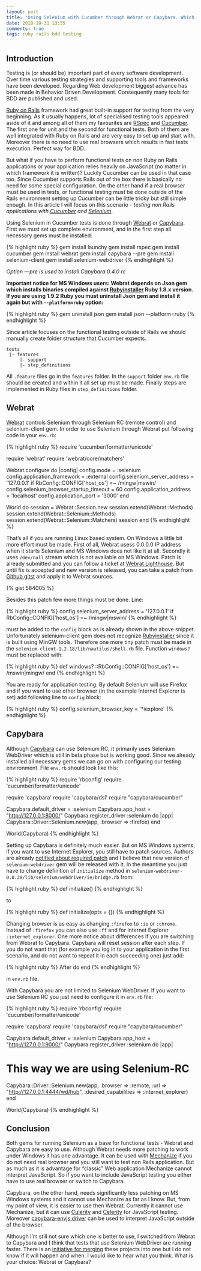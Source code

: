 ```yaml
---
layout: post
title: "Using Selenium with Cucumber through Webrat or Capybara. Which one to choose?"
date: 2010-10-31 13:55
comments: true
tags: ruby rails bdd testing
---
```

Introduction
------------

Testing is (or should be) important part of every software development. Over time various testing strategies and supporting tools and frameworks have been developed. Regarding Web development biggest advance has been made in Behavior Driven Development. Consequently many tools for BDD are published and used.

[Ruby on Rails](http://www.rubyonrails.org) framework had great built-in support for testing from the very beginning. As it usually happens, lot of specialised testing tools appeared aside of it and among all of them my favourites are [RSpec](http://rspec.info) and [Cucumber](http://github.com/aslakhellesoy/cucumber/wiki). The first one for unit and the second for functional tests. Both of them are well integrated with Ruby on Rails and are very easy to set up and start with. Moreover there is no need to use real browsers which results in fast tests execution. Perfect way for BDD.

But what if you have to perform functional tests on non Ruby on Rails applications or your application relies heavily on JavaScript (no matter in which framework it is written)? Luckily Cucumber can be used in that case too. Since Cucumber supports Rails out of the box there is basically no need for some special configuration. On the other hand if a real browser must be used in tests, or functional testing must be done outside of the Rails environment setting up Cucumber can be little tricky but still simple enough. In this article I will focus on this scenario - _testing non Rails applications with [Cucumber](http://github.com/aslakhellesoy/cucumber/wiki) and [Selenium](http://seleniumhq.org)_.

Using Selenium in Cucumber tests is done through [Webrat](http://github.com/brynary/webrat/wiki) or [Capybara](http://github.com/jnicklas/capybara). First we must set up complete environment, and in the first step all necessary gems must be installed:

{% highlight ruby %}
gem install launchy
gem install rspec
gem install cucumber
gem install webrat
gem install capybara --pre
gem install selenium-client
gem install selenium-webdriver
{% endhighlight %}

_Option —pre is used to install Capybara 0.4.0 rc_

**Important notice for MS Windows users: Webrat depends on Json gem which installs binaries compiled against [Rubyinstaller](http://www.rubyinstaller.org) Ruby 1.8.x version. If you are using 1.9.2 Ruby you must uninstall Json gem and install it again but with `--platform=ruby` option:**

{% highlight ruby %}
gem uninstall json
gem install json --platform=ruby
{% endhighlight %}

Since article focuses on the functional testing outside of Rails we should manually create folder structure that Cucumber expects.

    tests
     |- features
         |- support
         |- step_definitions

All `.feature` files go in the `features` folder. In the `support` folder `env.rb` file should be created and within it all set up must be made. Finally steps are implemented in Ruby files in `step_definitions` folder.

Webrat
------

[Webrat](http://github.com/brynary/webrat/wiki) controls Selenium through Selenium RC (remote control) and selenium-client gem. In order to use Selenium through Webrat put following code in your `env.rb`:

{% highlight ruby %}
require 'cucumber/formatter/unicode'

require 'webrat'
require 'webrat/core/matchers'

Webrat.configure do |config|
  config.mode = :selenium
  config.application_framework = :external
  config.selenium_server_address = '127.0.0.1'
    if RbConfig::CONFIG['host_os'] =~ /mingw|mswin/
  config.selenium_browser_startup_timeout = 60
  config.application_address = 'localhost'
  config.application_port = '3000'
end

World do
  session = Webrat::Session.new
  session.extend(Webrat::Methods)
  session.extend(Webrat::Selenium::Methods)
  session.extend(Webrat::Selenium::Matchers)
  session
end
{% endhighlight %}

That’s all if you are running Linux based system. On Windows a little bit more effort must be made. First of all, Webrat usess 0.0.0.0 IP address when it starts Selenium and MS Windows does not like it at all. Secondly it uses `/dev/null` stream which is not available on MS Windows. Patch is already submitted and you can follow a ticket at [Webrat Lighthouse](https://webrat.lighthouseapp.com/projects/10503/tickets/387-tiny-patch-for-work-with-selenium-on-windows#ticket-387-2). But until fix is accepted and new version is released, you can take a patch from [Github gitst](http://gist.github.com/584005) and apply it to Webrat sources.

{% gist 584005 %}

Besides this patch few more things must be done. Line:

{% highlight ruby %}
config.selenium_server_address = '127.0.0.1' if RbConfig::CONFIG['host_os'] =~ /mingw|mswin/
{% endhighlight %}

must be added to the `config` block as is already shown in the above snippet. Unfortunately selenium-client gem does not recognize [Rubyinstaller](http://www.rubyinstaller.org) since it is built using MinGW tools. Therefore one more tiny patch must be made in the `selenium-client-1.2.18/lib/nautilus/shell.rb` file. Function `windows?` must be replaced with:

{% highlight ruby %}
def windows?
  ::RbConfig::CONFIG['host_os'] =~ /mswin|mingw/
end
{% endhighlight %}

You are ready for application testing. By default Selenium will use Firefox and if you want to use other browser (in the example Internet Explorer is set) add following line to `config` block:

{% highlight ruby %}
config.selenium_browser_key = '*iexplore'
{% endhighlight %}

Capybara
--------

Although [Capybara](http://github.com/jnicklas/capybara) can use Selenium RC, it primarily uses Selenium WebDriver which is still in beta phase but is working good. Since we already installed all necessary gems we can go on with configuring our testing environment. File `env.rb` should look like this:

{% highlight ruby %}
require 'rbconfig'
require 'cucumber/formatter/unicode'

require 'capybara'
require 'capybara/dsl'
require "capybara/cucumber"

Capybara.default_driver = :selenium
Capybara.app_host = "http://127.0.0.1:8000/"
Capybara.register_driver :selenium do |app|
  Capybara::Driver::Selenium.new(app, :browser => :firefox)
end

World(Capybara)
{% endhighlight %}

Setting up Capybara is definitely much easier. But on MS Windows systems, if you want to use Internet Explorer, you still have to patch sources. Authors are already [notified about required patch](http://groups.google.com/group/webdriver/browse_thread/thread/a8ed4ce6f98e8322) and I believe that new version of `selenium-webdriver` gem will be released with it. In the meantime you just have to change definition of `initialize` method in `selenium-webdriver-0.0.28/lib/selenium/webdriver/ie/bridge.rb` from:

{% highlight ruby %}
def initialize()
{% endhighlight %}

to

{% highlight ruby %}
def initialize(opts = {})
{% endhighlight %}

Changing browser is as easy as changing `:firefox` to `:ie` or `:chrome`. Instead of `:firefox` you can also use `:ff` and for Internet Explorer `:internet_explorer`. One more notice about differences if you are switching from Webrat to Capybara. Capybara will reset session after each step. If you do not want that (for example you log in to your application in the first scenario, and do not want to repeat it in each succeeding one) just add:

{% highlight ruby %}
After do
end
{% endhighlight %}

in `env.rb` file.

With Capybara you are not limited to Selenium WebDriver. If you want to use Selenium RC you just need to configure it in `env.rb` file:

{% highlight ruby %}
require 'rbconfig'
require 'cucumber/formatter/unicode'

require 'capybara'
require 'capybara/dsl'
require "capybara/cucumber"

Capybara.default_driver = :selenium
Capybara.app_host = "http://127.0.0.1:9000/"
Capybara.register_driver :selenium do |app|
  # This way we are using Selenium-RC
  Capybara::Driver::Selenium.new(app,
                                 :browser => :remote,
                                 :url => "http://127.0.0.1:4444/wd/hub",
                                 :desired_capabilities => :internet_explorer)
end

World(Capybara)
{% endhighlight %}

Conclusion
----------

Both gems for running Selenium as a base for functional tests - Webrat and Capybara are easy to use. Although Webrat needs more patching to work under Windows it has one advantage. It can be used with [Mechanize](http://mechanize.rubyforge.org/mechanize/) if you do not need real browser and you still want to test non Rails application. But as much as it is advantage for “classic” Web application Mechanize cannot interpret JavaScript. So if you want to include JavaScript testing you either have to use real browser or switch to Capybara.

Capybara, on the other hand, needs significantly less patching on MS Windows systems and it cannot use Mechanize as far as I know. But, from my point of view, it is easier to use then Webrat. Currently it cannot use Mechanize, but it can use [Culerity](http://github.com/langalex/culerity/) and [Celerity](http://celerity.rubyforge.org/) for JavaScript testing. Moreover [capybara-envjs driver](http://github.com/smparkes/capybara-envjs) can be used to interpret JavaScript outside of the browser.

Although I’m still not sure which one is better to use, I switched from Webrat to Capybara and I think that tests that use Selenium WebDriver are running faster. There is an [initiative for merging](http://groups.google.com/group/ruby-capybara/browse_thread/thread/4bcc26a9cfa20ef2) these projects into one but I do not know if it will happen and when. I would like to hear what you think. What is your choice: Webrat or Capybara?
